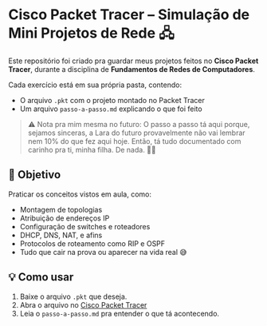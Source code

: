 # Cisco Packet Tracer – Simulação de Mini Projetos de Rede 🖧

Este repositório foi criado pra guardar meus projetos feitos no **Cisco Packet Tracer**, durante a disciplina de **Fundamentos de Redes de Computadores**.

Cada exercício está em sua própria pasta, contendo:

- O arquivo `.pkt` com o projeto montado no Packet Tracer
- Um arquivo `passo-a-passo.md` explicando o que foi feito

> ⚠️ Nota pra mim mesma no futuro:
> O passo a passo tá aqui porque, sejamos sinceras, a Lara do futuro provavelmente não vai lembrar nem 10% do que fez aqui hoje. Então, tá tudo documentado com carinho pra ti, minha filha. De nada. 💁‍♀️

## 🎯 Objetivo

Praticar os conceitos vistos em aula, como:

- Montagem de topologias
- Atribuição de endereços IP
- Configuração de switches e roteadores
- DHCP, DNS, NAT, e afins
- Protocolos de roteamento como RIP e OSPF
- Tudo que cair na prova ou aparecer na vida real 😅

## 💡 Como usar

1. Baixe o arquivo `.pkt` que deseja.
2. Abra o arquivo no [Cisco Packet Tracer](https://www.netacad.com/pt/articles/news/download-cisco-packet-tracer)
3. Leia o `passo-a-passo.md` pra entender o que tá acontecendo.